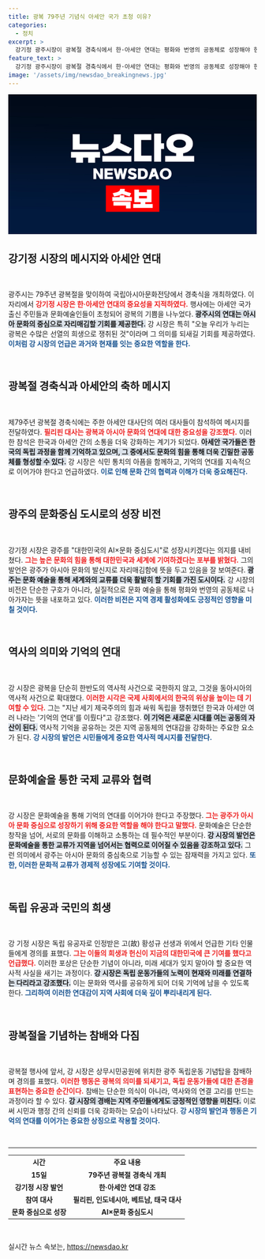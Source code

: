 ```yaml
---
title: 광복 79주년 기념식 아세안 국가 초청 이유?
categories:
  - 정치
excerpt: >
  강기정 광주시장이 광복절 경축식에서 한·아세안 연대는 평화와 번영의 공동체로 성장해야 한다고 강조했다. 독립의 의미와 문화예술의 힘을 통해 국제적 연대의 필요성을 역설하며 광주의 미래 비전을 제시했다.
feature_text: >
  강기정 광주시장이 광복절 경축식에서 한·아세안 연대는 평화와 번영의 공동체로 성장해야 한다고 강조했다. 독립의 의미와 문화예술의 힘을 통해 국제적 연대의 필요성을 역설하며 광주의 미래 비전을 제시했다.
image: '/assets/img/newsdao_breakingnews.jpg'
---
```


<p><img src="/assets/img/newsdao_breakingnews.jpg" alt="koreaapp 속보" /></p>

<h2 data-ke-size="size26">강기정 시장의 메시지와 아세안 연대</h2>

<p data-ke-size="size16">&nbsp;</p>

<p>광주시는 79주년 광복절을 맞이하여 국립아시아문화전당에서 경축식을 개최하였다. 이 자리에서 <b><span style="color: #ee2323;">강기정 시장은 한·아세안 연대의 중요성을 지적하였다.</span></b> 행사에는 아세안 국가 출신 주민들과 문화예술인들이 초청되어 광복의 기쁨을 나누었다. <b><span style="background-color: #21538527;">광주시의 연대는 아시아 문화의 중심으로 자리매김할 기회를 제공한다.</span></b> 강 시장은 특히 "오늘 우리가 누리는 광복은 수많은 선열의 희생으로 쟁취된 것"이라며 그 의미를 되새길 기회를 제공하였다. <b><span style="color: #1a5490;">이처럼 강 시장의 언급은 과거와 현재를 잇는 중요한 역할을 한다.</span></b></p>

<p data-ke-size="size16">&nbsp;</p>

<h2 data-ke-size="size26">광복절 경축식과 아세안의 축하 메시지</h2>

<p data-ke-size="size16">&nbsp;</p>

<p>제79주년 광복절 경축식에는 주한 아세안 대사단의 여러 대사들이 참석하여 메시지를 전달하였다. <b><span style="color: #ee2323;">필리핀 대사는 광복과 아시아 문화의 연대에 대한 중요성을 강조했다.</span></b> 이러한 참석은 한국과 아세안 간의 소통을 더욱 강화하는 계기가 되었다. <b><span style="background-color: #21538527;">아세안 국가들은 한국의 독립 과정을 함께 기억하고 있으며, 그 중에서도 문화의 힘을 통해 더욱 긴밀한 공동체를 형성할 수 있다.</span></b> 강 시장은 식민 통치의 아픔을 함께하고, 기억의 연대를 지속적으로 이어가야 한다고 언급하였다. <b><span style="color: #1a5490;">이로 인해 문화 간의 협력과 이해가 더욱 중요해진다.</span></b></p>

<p data-ke-size="size16">&nbsp;</p>

<h2 data-ke-size="size26">광주의 문화중심 도시로의 성장 비전</h2>

<p data-ke-size="size16">&nbsp;</p>

<p>강기정 시장은 광주를 "대한민국의 AI×문화 중심도시"로 성장시키겠다는 의지를 내비쳤다. <b><span style="color: #ee2323;">그는 높은 문화의 힘을 통해 대한민국과 세계에 기여하겠다는 포부를 밝혔다.</span></b> 그의 발언은 광주가 아시아 문화의 발신지로 자리매김함에 뜻을 두고 있음을 잘 보여준다. <b><span style="background-color: #21538527;">광주는 문화 예술을 통해 세계와의 교류를 더욱 활발히 할 기회를 가진 도시이다.</span></b> 강 시장의 비전은 단순한 구호가 아니라, 실질적으로 문화 예술을 통해 평화와 번영의 공동체로 나아가자는 뜻을 내포하고 있다. <b><span style="color: #1a5490;">이러한 비전은 지역 경제 활성화에도 긍정적인 영향을 미칠 것이다.</span></b></p>

<p data-ke-size="size16">&nbsp;</p>

<h2 data-ke-size="size26">역사의 의미와 기억의 연대</h2>

<p data-ke-size="size16">&nbsp;</p>

<p>강 시장은 광복을 단순히 한반도의 역사적 사건으로 국한하지 않고, 그것을 동아시아의 역사적 사건으로 확대했다. <b><span style="color: #ee2323;">이러한 시각은 국제 사회에서의 한국의 위상을 높이는 데 기여할 수 있다.</span></b> 그는 "지난 세기 제국주의의 힘과 싸워 독립을 쟁취했던 한국과 아세안 여러 나라는 '기억의 연대'를 이뤘다"고 강조했다. <b><span style="background-color: #21538527;">이 기억은 새로운 시대를 여는 공동의 자산이 된다.</span></b> 역사적 기억을 공유하는 것은 지역 공동체의 연대감을 강화하는 주요한 요소가 된다. <b><span style="color: #1a5490;">강 시장의 발언은 시민들에게 중요한 역사적 메시지를 전달한다.</span></b></p>

<p data-ke-size="size16">&nbsp;</p>

<h2 data-ke-size="size26">문화예술을 통한 국제 교류와 협력</h2>

<p data-ke-size="size16">&nbsp;</p>

<p>강 시장은 문화예술을 통해 기억의 연대를 이어가야 한다고 주장했다. <b><span style="color: #ee2323;">그는 광주가 아시아 문화 중심으로 성장하기 위해 중요한 역할을 해야 한다고 말했다.</span></b> 문화예술은 단순한 창작을 넘어, 서로의 문화를 이해하고 소통하는 데 필수적인 부분이다. <b><span style="background-color: #21538527;">강 시장의 발언은 문화예술을 통한 교류가 지역을 넘어서는 협력으로 이어질 수 있음을 강조하고 있다.</span></b> 그런 의미에서 광주는 아시아 문화의 중심축으로 기능할 수 있는 잠재력을 가지고 있다. <b><span style="color: #1a5490;">또한, 이러한 문화적 교류가 경제적 성장에도 기여할 것이다.</span></b></p>

<p data-ke-size="size16">&nbsp;</p>

<h2 data-ke-size="size26">독립 유공과 국민의 희생</h2>

<p data-ke-size="size16">&nbsp;</p>

<p>강 기정 시장은 독립 유공자로 인정받은 고(故) 황성규 선생과 위에서 언급한 기타 인물들에게 경의를 표했다. <b><span style="color: #ee2323;">그는 이들의 희생과 헌신이 지금의 대한민국에 큰 기여를 했다고 언급했다.</span></b> 이러한 포상은 단순한 기념이 아니라, 미래 세대가 잊지 말아야 할 중요한 역사적 사실을 새기는 과정이다. <b><span style="background-color: #21538527;">강 시장은 독립 운동가들의 노력이 현재와 미래를 연결하는 다리라고 강조했다.</span></b> 이는 문화와 역사를 공유하게 되어 더욱 기억에 남을 수 있도록 한다. <b><span style="color: #1a5490;">그리하여 이러한 연대감이 지역 사회에 더욱 깊이 뿌리내리게 된다.</span></b></p>

<p data-ke-size="size16">&nbsp;</p>

<h2 data-ke-size="size26">광복절을 기념하는 참배와 다짐</h2>

<p data-ke-size="size16">&nbsp;</p>

<p>광복절 행사에 앞서, 강 시장은 상무시민공원에 위치한 광주 독립운동 기념탑을 참배하며 경의를 표했다. <b><span style="color: #ee2323;">이러한 행동은 광복의 의미를 되새기고, 독립 운동가들에 대한 존경을 표현하는 중요한 순간이다.</span></b> 참배는 단순한 의식이 아니라, 역사와의 연결 고리를 만드는 과정이라 할 수 있다. <b><span style="background-color: #21538527;">강 시장의 경배는 지역 주민들에게도 긍정적인 영향을 미친다.</span></b> 이로써 시민과 행정 간의 신뢰를 더욱 강화하는 모습이 나타났다. <b><span style="color: #1a5490;">강 시장의 발언과 행동은 기억의 연대를 이어가는 중요한 상징으로 작용할 것이다.</span></b></p>

<p data-ke-size="size16">&nbsp;</p>

<hr>

<table style="width: 100%;">
<tr>
<th style="text-align: center;"><b>시간</b></th>
<th style="text-align: center;"><b>주요 내용</b></th>
</tr>
<tr>
<td style="text-align: center; height: 17px;"><b>15일</b></td>
<td style="text-align: center; height: 17px;"><b>79주년 광복절 경축식 개최</b></td>
</tr>
<tr>
<td style="text-align: center; height: 17px;"><b>강기정 시장 발언</b></td>
<td style="text-align: center; height: 17px;"><b>한·아세안 연대 강조</b></td>
</tr>
<tr>
<td style="text-align: center; height: 17px;"><b>참여 대사</b></td>
<td style="text-align: center; height: 17px;"><b>필리핀, 인도네시아, 베트남, 태국 대사</b></td>
</tr>
<tr>
<td style="text-align: center; height: 17px;"><b>문화 중심으로 성장</b></td>
<td style="text-align: center; height: 17px;"><b>AI×문화 중심도시</b></td>
</tr>
</table>

<p data-ke-size="size16">&nbsp;</p>
실시간 뉴스 속보는, <a href="https://newsdao.kr" rel="dofollow">https://newsdao.kr</a>


